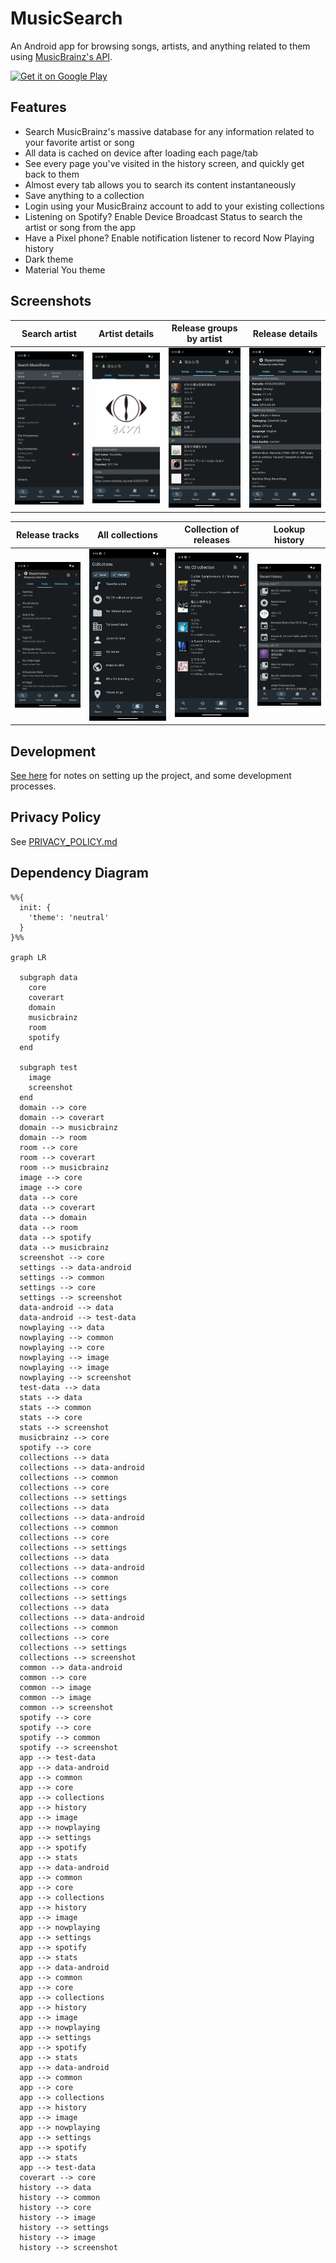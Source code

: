 # MusicSearch

An Android app for browsing songs, artists, and anything related to them
using [MusicBrainz's API](https://wiki.musicbrainz.org/MusicBrainz_API).

<a href="https://play.google.com/store/apps/details?id=io.github.lydavid.musicsearch">
    <img alt="Get it on Google Play" height="80"
        src="https://play.google.com/intl/en_ca/badges/static/images/badges/en_badge_web_generic.png" />
</a>

## Features

- Search MusicBrainz's massive database for any information related to your favorite artist or song
- All data is cached on device after loading each page/tab
- See every page you've visited in the history screen, and quickly get back to them
- Almost every tab allows you to search its content instantaneously
- Save anything to a collection
- Login using your MusicBrainz account to add to your existing collections
- Listening on Spotify? Enable Device Broadcast Status to search the artist or song from the app
- Have a Pixel phone? Enable notification listener to record Now Playing history
- Dark theme
- Material You theme

## Screenshots

| Search artist                             | Artist details                             | Release groups by artist                          | Release details                             |
|-------------------------------------------|--------------------------------------------|---------------------------------------------------|---------------------------------------------|
| ![](assets/screenshots/search_artist.png) | ![](assets/screenshots/artist_details.png) | ![](assets/screenshots/artist_release_groups.png) | ![](assets/screenshots/release_details.png) | 

| Release tracks                             | All collections                             | Collection of releases                 | Lookup history                             |
|--------------------------------------------|---------------------------------------------|----------------------------------------|--------------------------------------------|
| ![](assets/screenshots/release_tracks.png) | ![](assets/screenshots/all_collections.png) | ![](assets/screenshots/collection.png) | ![](assets/screenshots/lookup_history.png) |

## Development

[See here](./docs/README.md) for notes on setting up the project, and some development processes.

## Privacy Policy

See [PRIVACY_POLICY.md](PRIVACY_POLICY.md)

## Dependency Diagram

```mermaid
%%{
  init: {
    'theme': 'neutral'
  }
}%%

graph LR

  subgraph data
    core
    coverart
    domain
    musicbrainz
    room
    spotify
  end

  subgraph test
    image
    screenshot
  end
  domain --> core
  domain --> coverart
  domain --> musicbrainz
  domain --> room
  room --> core
  room --> coverart
  room --> musicbrainz
  image --> core
  image --> core
  data --> core
  data --> coverart
  data --> domain
  data --> room
  data --> spotify
  data --> musicbrainz
  screenshot --> core
  settings --> data-android
  settings --> common
  settings --> core
  settings --> screenshot
  data-android --> data
  data-android --> test-data
  nowplaying --> data
  nowplaying --> common
  nowplaying --> core
  nowplaying --> image
  nowplaying --> image
  nowplaying --> screenshot
  test-data --> data
  stats --> data
  stats --> common
  stats --> core
  stats --> screenshot
  musicbrainz --> core
  spotify --> core
  collections --> data
  collections --> data-android
  collections --> common
  collections --> core
  collections --> settings
  collections --> data
  collections --> data-android
  collections --> common
  collections --> core
  collections --> settings
  collections --> data
  collections --> data-android
  collections --> common
  collections --> core
  collections --> settings
  collections --> data
  collections --> data-android
  collections --> common
  collections --> core
  collections --> settings
  collections --> screenshot
  common --> data-android
  common --> core
  common --> image
  common --> image
  common --> screenshot
  spotify --> core
  spotify --> core
  spotify --> common
  spotify --> screenshot
  app --> test-data
  app --> data-android
  app --> common
  app --> core
  app --> collections
  app --> history
  app --> image
  app --> nowplaying
  app --> settings
  app --> spotify
  app --> stats
  app --> data-android
  app --> common
  app --> core
  app --> collections
  app --> history
  app --> image
  app --> nowplaying
  app --> settings
  app --> spotify
  app --> stats
  app --> data-android
  app --> common
  app --> core
  app --> collections
  app --> history
  app --> image
  app --> nowplaying
  app --> settings
  app --> spotify
  app --> stats
  app --> data-android
  app --> common
  app --> core
  app --> collections
  app --> history
  app --> image
  app --> nowplaying
  app --> settings
  app --> spotify
  app --> stats
  app --> test-data
  coverart --> core
  history --> data
  history --> common
  history --> core
  history --> image
  history --> settings
  history --> image
  history --> screenshot

```